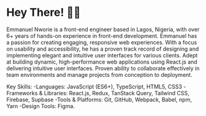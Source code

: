 <!-- Greeting -->
# Hey There! :wave::smiley:

<!--Introduction -->
Emmanuel Nworie is a front-end engineer based in Lagos, Nigeria, with over 6+ years of hands-on experience in front-end development. Emmanuel has a passion for creating engaging, responsive web experiences. With a focus on usability and accessibility, he has a proven track record of designing and implementing elegant and intuitive user interfaces for various clients. Adept at building dynamic, high-performance web applications using React.js and delivering intuitive user interfaces. Proven ability to collaborate effectively in team environments and manage projects from conception to deployment.

Key Skills:
-Languages: JavaScript (ES6+), TypeScript, HTML5, CSS3
-Frameworks & Libraries: React.js, Redux, TanStack Query, Tailwind CSS, Firebase, Supbase
-Tools & Platforms: Git, GitHub, Webpack, Babel, npm, Yarn
-Design Tools: Figma.


